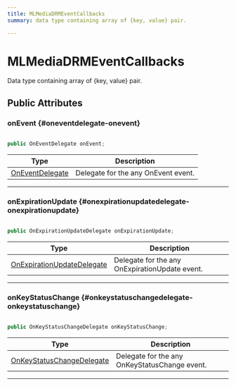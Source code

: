 ```yaml
---
title: MLMediaDRMEventCallbacks
summary: data type containing array of {key, value} pair. 

---
```


# MLMediaDRMEventCallbacks




Data type containing array of {key, value} pair.   





## Public Attributes

### onEvent {#oneventdelegate-onevent}

```csharp

public OnEventDelegate onEvent;

```

| Type | Description  | 
|--|--|
| [OnEventDelegate](/versioned_docs/version-14-Jun-2023/unity-api/api/UnityEngine.XR.MagicLeap/MLMedia/Player/Track/DRM/UnityEngine.XR.MagicLeap.MLMedia.Player.Track.DRM.md#delegate-void-oneventdelegate) | Delegate for the any OnEvent event.  |





-----------

### onExpirationUpdate {#onexpirationupdatedelegate-onexpirationupdate}

```csharp

public OnExpirationUpdateDelegate onExpirationUpdate;

```

| Type | Description  | 
|--|--|
| [OnExpirationUpdateDelegate](/versioned_docs/version-14-Jun-2023/unity-api/api/UnityEngine.XR.MagicLeap/MLMedia/Player/Track/DRM/UnityEngine.XR.MagicLeap.MLMedia.Player.Track.DRM.md#delegate-void-onexpirationupdatedelegate) | Delegate for the any OnExpirationUpdate event.  |





-----------

### onKeyStatusChange {#onkeystatuschangedelegate-onkeystatuschange}

```csharp

public OnKeyStatusChangeDelegate onKeyStatusChange;

```

| Type | Description  | 
|--|--|
| [OnKeyStatusChangeDelegate](/versioned_docs/version-14-Jun-2023/unity-api/api/UnityEngine.XR.MagicLeap/MLMedia/Player/Track/DRM/UnityEngine.XR.MagicLeap.MLMedia.Player.Track.DRM.md#delegate-void-onkeystatuschangedelegate) | Delegate for the any OnKeyStatusChange event.  |





-----------

